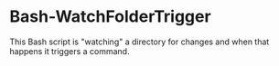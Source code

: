 # Bash-WatchFolderTrigger
This Bash script is "watching" a directory for changes and when that happens it triggers a command.
